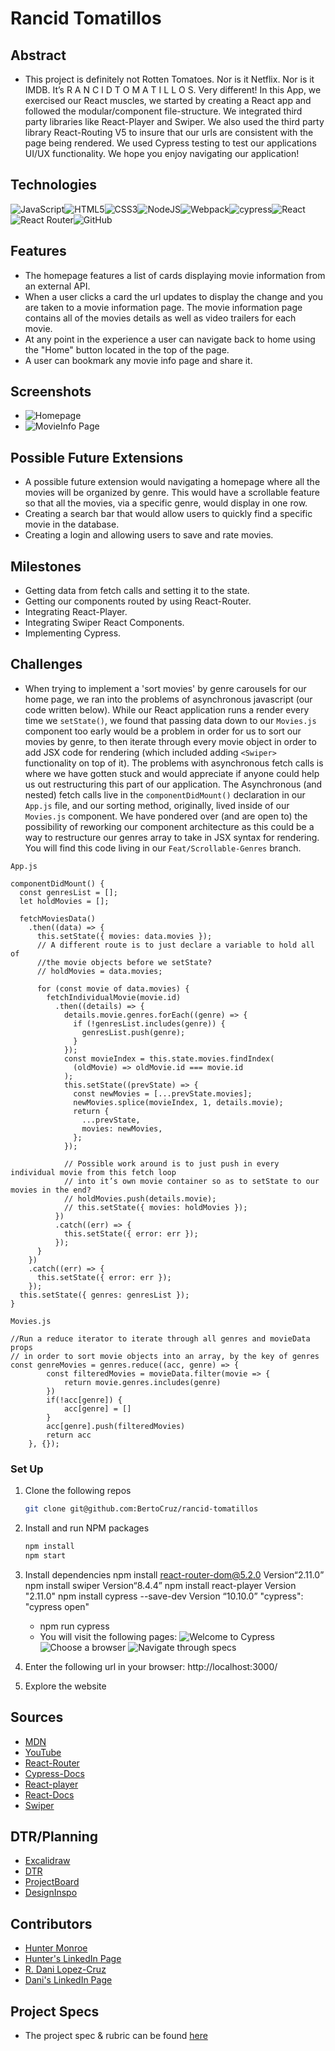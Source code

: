 
# Rancid Tomatillos

## Abstract
  - This project is definitely not Rotten Tomatoes. Nor is it Netflix. Nor is it IMDB. It’s R A N C I D T O M A T I L L O S. Very different! In this App, we exercised our React muscles, we started by creating a React app and followed the modular/component file-structure. We integrated third party libraries like React-Player and Swiper. We also used  the third party library React-Routing V5 to insure that our urls are consistent with the page being rendered. We used Cypress testing to test our applications UI/UX functionality. We hope you enjoy navigating our application! 

## Technologies
![JavaScript](https://img.shields.io/badge/javascript-%23323330.svg?style=for-the-badge&logo=javascript&logoColor=%23F7DF1E)![HTML5](https://img.shields.io/badge/html5-%23E34F26.svg?style=for-the-badge&logo=html5&logoColor=white)![CSS3](https://img.shields.io/badge/css3-%231572B6.svg?style=for-the-badge&logo=css3&logoColor=white)![NodeJS](https://img.shields.io/badge/node.js-6DA55F?style=for-the-badge&logo=node.js&logoColor=white)![Webpack](https://img.shields.io/badge/webpack-%238DD6F9.svg?style=for-the-badge&logo=webpack&logoColor=black)![cypress](https://img.shields.io/badge/-cypress-%23E5E5E5?style=for-the-badge&logo=cypress&logoColor=058a5e)![React](https://img.shields.io/badge/react-%2320232a.svg?style=for-the-badge&logo=react&logoColor=%2361DAFB)![React Router](https://img.shields.io/badge/React_Router-CA4245?style=for-the-badge&logo=react-router&logoColor=white)![GitHub](https://img.shields.io/badge/github-%23121011.svg?style=for-the-badge&logo=github&logoColor=white)

## Features
- The homepage features a list of cards displaying movie information from an external API. 
- When a user clicks a card the url updates to display the change and you are taken to a movie information page. The movie information page contains all of the movies details as well as video trailers for each movie. 
- At any point in the experience a user can navigate back to home using the "Home" button located in the top of the page. 
- A user can bookmark any movie info page and share it. 
## Screenshots 
- ![Homepage]()
- ![MovieInfo Page]()

## Possible Future Extensions
- A possible future extension would navigating a homepage where all the movies will be organized by genre. This would have a scrollable feature so that all the movies, via a specific genre, would display in one row.
- Creating a search bar that would allow users to quickly find a specific movie in the database. 
- Creating a login and allowing users to save and rate movies. 

## Milestones
- Getting data from fetch calls and setting it to the state. 
- Getting our components routed by using React-Router. 
- Integrating React-Player. 
- Integrating Swiper React Components. 
- Implementing Cypress. 

## Challenges
- When trying to implement a 'sort movies' by genre carousels for our home page, we ran into the problems of asynchronous javascript (our code written below). While our React application runs a render every time we `setState()`, we found that passing data down to our `Movies.js` component too early would be a problem in order for us to sort our movies by genre, to then iterate through every movie object in order to add JSX code for rendering (which included adding `<Swiper>` functionality on top of it). The problems with asynchronous fetch calls is where we have gotten stuck and would appreciate if anyone could help us out restructuring this part of our application. The Asynchronous (and nested) fetch calls live in the `componentDidMount()` declaration in our `App.js` file, and our sorting method, originally, lived inside of our `Movies.js` component. We have pondered over (and are open to) the possibility of reworking our component architecture as this could be a way to restructure our genres array to take in JSX syntax for rendering.
You will find this code living in our `Feat/Scrollable-Genres` branch.

`App.js`
```
componentDidMount() {
  const genresList = [];
  let holdMovies = [];

  fetchMoviesData()
    .then((data) => {
      this.setState({ movies: data.movies });
      // A different route is to just declare a variable to hold all of
      //the movie objects before we setState?
      // holdMovies = data.movies;

      for (const movie of data.movies) {
        fetchIndividualMovie(movie.id)
          .then((details) => {
            details.movie.genres.forEach((genre) => {
              if (!genresList.includes(genre)) {
                genresList.push(genre);
              }
            });
            const movieIndex = this.state.movies.findIndex(
              (oldMovie) => oldMovie.id === movie.id
            );
            this.setState((prevState) => {
              const newMovies = [...prevState.movies];
              newMovies.splice(movieIndex, 1, details.movie);
              return {
                ...prevState,
                movies: newMovies,
              };
            });

            // Possible work around is to just push in every individual movie from this fetch loop
            // into it’s own movie container so as to setState to our movies in the end?
            // holdMovies.push(details.movie);
            // this.setState({ movies: holdMovies });
          })
          .catch((err) => {
            this.setState({ error: err });
          });
      }
    })
    .catch((err) => {
      this.setState({ error: err });
    });
  this.setState({ genres: genresList });
}
```

`Movies.js`
```
//Run a reduce iterator to iterate through all genres and movieData props
// in order to sort movie objects into an array, by the key of genres
const genreMovies = genres.reduce((acc, genre) => {
        const filteredMovies = movieData.filter(movie => {
            return movie.genres.includes(genre)
        })
        if(!acc[genre]) {
            acc[genre] = []
        }
        acc[genre].push(filteredMovies)
        return acc
    }, {});
```

### Set Up
1. Clone the following repos
   ```sh
   git clone git@github.com:BertoCruz/rancid-tomatillos 
   ```
2. Install  and run NPM packages 
   ```sh
   npm install
   npm start
   ``` 
3. Install dependencies
  npm install react-router-dom@5.2.0 Version“2.11.0” 
  npm install swiper Version“8.4.4”
  npm install react-player Version "2.11.0"
  npm install cypress --save-dev  Version “10.10.0”
    "cypress": "cypress open"
     - npm run cypress
      - You will visit the following pages: 
![Welcome to Cypress]()
![Choose a browser]()
![Navigate through specs]()


4. Enter the following url in your browser: http://localhost:3000/
5. Explore the website


## Sources
  - [MDN](http://developer.mozilla.org/en-US/)
  - [YouTube](https://www.youtube.com/)
  - [React-Router](https://reactrouter.com/en/main)
  - [Cypress-Docs](https://docs.cypress.io/api/table-of-contents)
  - [React-player](https://www.npmjs.com/package/react-player)
  - [React-Docs](https://reactjs.org/docs/react-api.html)
  - [Swiper](https://swiperjs.com/react)
## DTR/Planning
  - [Excalidraw](https://excalidraw.com/#json=Xfd4Y98CexYSyuzuelnVR,VB8d9qCcewxLisXyr0Vr3g)
  - [DTR](https://docs.google.com/document/d/1l-cgbyDXRRAsCEIqtg_q1_i-p84oiqwTgP11uF8cR98/edit)
  - [ProjectBoard](https://github.com/BertoCruz/rancid-tomatillos/projects?query=is%3Aopen)
  - [DesignInspo](https://docs.google.com/document/d/17tk_nKESW7fUIKtiwEsKQRpcerEgZ-4HB7PdPBCIAv4/edit?usp=sharing)
## Contributors
  - [Hunter Monroe](https://github.com/Hmonroe2) 
  - [Hunter's LinkedIn Page](https://www.linkedin.com/in/hunter-monroe-035ab0188/)
  - [R. Dani Lopez-Cruz](https://github.com/BertoCruz) 
  - [Dani's LinkedIn Page](https://www.linkedin.com/in/roberto-dani-lopez-cruz-84a03989/)


## Project Specs
  - The project spec & rubric can be found [here](https://frontend.turing.edu/projects/module-3/rancid-tomatillos-v3.html)




